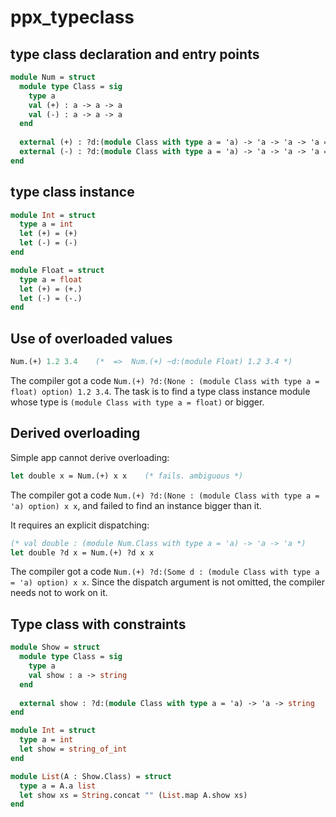 # ppx_typeclass

## type class declaration and entry points

```ocaml
module Num = struct
  module type Class = sig
    type a 
    val (+) : a -> a -> a
    val (-) : a -> a -> a
  end
  
  external (+) : ?d:(module Class with type a = 'a) -> 'a -> 'a -> 'a = "%OVERLOADED"
  external (-) : ?d:(module Class with type a = 'a) -> 'a -> 'a -> 'a = "%OVERLOADED"
end
```

## type class instance

```ocaml
module Int = struct
  type a = int
  let (+) = (+)
  let (-) = (-)
end

module Float = struct
  type a = float
  let (+) = (+.)
  let (-) = (-.)
end
```

## Use of overloaded values

```ocaml
Num.(+) 1.2 3.4    (*  =>  Num.(+) ~d:(module Float) 1.2 3.4 *)
```

The compiler got a code `Num.(+) ?d:(None : (module Class with type a = float) option) 1.2 3.4`. The task is to find a type class instance module whose type is `(module Class with type a = float)` or bigger.

## Derived overloading

Simple app cannot derive overloading:

```ocaml
let double x = Num.(+) x x    (* fails. ambiguous *)
```

The compiler got a code `Num.(+) ?d:(None : (module Class with type a = 'a) option) x x`, and failed to find an instance bigger than it.

It requires an explicit dispatching:

```ocaml
(* val double : (module Num.Class with type a = 'a) -> 'a -> 'a *)
let double ?d x = Num.(+) ?d x x
```

The compiler got a code `Num.(+) ?d:(Some d : (module Class with type a = 'a) option) x x`. Since the dispatch argument is not omitted, the compiler needs not to work on it.

## Type class with constraints

```ocaml
module Show = struct
  module type Class = sig
    type a
    val show : a -> string
  end
  
  external show : ?d:(module Class with type a = 'a) -> 'a -> string
end
```

```ocaml
module Int = struct
  type a = int
  let show = string_of_int
end
```

```ocaml
module List(A : Show.Class) = struct
  type a = A.a list
  let show xs = String.concat "" (List.map A.show xs)
end
```
